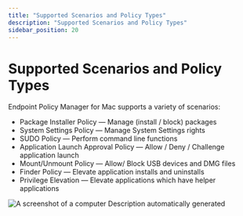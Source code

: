 ```yaml
---
title: "Supported Scenarios and Policy Types"
description: "Supported Scenarios and Policy Types"
sidebar_position: 20
---
```


# Supported Scenarios and Policy Types

Endpoint Policy Manager for Mac supports a variety of scenarios:

- Package Installer Policy — Manage (install / block) packages
- System Settings Policy — Manage System Settings rights
- SUDO Policy — Perform command line functions
- Application Launch Approval Policy — Allow / Deny / Challenge application launch
- Mount/Unmount Policy — Allow/ Block USB devices and DMG files
- Finder Policy — Elevate application installs and uninstalls
- Privilege Elevation — Elevate applications which have helper applications

![A screenshot of a computer Description automatically generated](/images/endpointpolicymanager/mac/scenarios/supported_scenarios_and_policy.webp)
